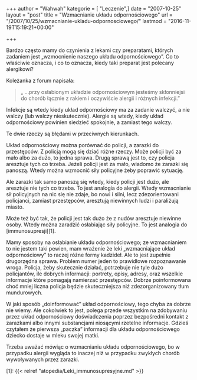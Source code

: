 +++
author = "Wahwah"
kategorie = [ "Leczenie",]
date = "2007-10-25"
layout = "post"
title = "Wzmacnianie układu odpornościowego"
url = "/2007/10/25/wzmacnianie-ukladu-odpornosciowego/"
lastmod = "2016-11-19T15:19:21+00:00"

+++

Bardzo często mamy do czynienia z lekami czy preparatami, których zadaniem jest „wzmocnienie naszego układu odpornościowego”. Co to właściwie oznacza, i co to oznacza, kiedy taki preparat jest polecany alergikowi?

<!--more-->Koleżanka z forum napisała:

> „ &#8230;przy osłabionym układzie odpornościowym jesteśmy skłonniejsi do chorób łącznie z rakiem i oczywiście alergii i różnych infekcji.”

Infekcje są wtedy kiedy układ odpornościowy ma za zadanie walczyć, a nie walczy (lub walczy nieskutecznie). Alergie są wtedy, kiedy układ odpornościowy powinien siedzieć spokojnie, a zamiast tego walczy.

Te dwie rzeczy są błędami w przeciwnych kierunkach.

Układ odpornościowy można porównać do policji, a zarazki do przestępców. Z policją mogą się dziać różne rzeczy. Może policji być za mało albo za dużo, to jedna sprawa. Drugą sprawą jest to, czy policja aresztuje tych co trzeba. Jeżeli policji jest za mało, wiadomo że zarazki się panoszą. Wtedy można wzmocnić siły policyjne żeby poprawić sytuację.

Ale zarazki tak samo panoszą się wtedy, kiedy policji jest dużo, ale aresztuje nie tych co trzeba. To jest analogia do alergii. Wtedy wzmacnianie sił policyjnych na nic się nie zdaje, bo nowi i silni, lecz zdezorientowani policjanci, zamiast przestępców, aresztują niewinnych ludzi i paraliżują miasto.

Może też być tak, że policji jest tak dużo że z nudów aresztuje niewinne osoby. Wtedy można zaradzić osłabiając siły policyjne. To jest analogia do [immunosupresji][1].

Mamy sposoby na osłabianie układu odpornościowego; ze wzmacnianiem to nie jestem taki pewien, mam wrażenie że leki „wzmacniające układ odpornościowy” to raczej różne formy kadzideł. Ale to jest zupełnie drugorzędna sprawa. Problem numer jeden to prawidłowe rozpoznawanie wroga. Policja, żeby skutecznie działać, potrzebuje nie tyle dużo policjantów, ile dobrych informacji: portrety, opisy, adresy, oraz wszelkie informacje które pomagają namierzać przestępców. Dobrze poinformowana choć mniej liczna policja będzie skuteczniejsza niż zdezorganizowany tłum mundurowych.

W jaki sposób „doinformować” układ odpornościowy, tego chyba za dobrze nie wiemy. Ale cokolwiek to jest, polega przede wszystkim na zdobywaniu przez układ odpornościowy doświadczenia poprzez bezpośredni kontakt z zarazkami albo innymi substancjami niosącymi rzetelne informacje. Gdzieś czytałem że pierwsza „paczka” informacji dla układu odpornościowego dziecko dostaje w mleku swojej matki.

Trzeba uważać mówiąc o wzmacnianiu układu odpornościowego, bo w przypadku alergii wygląda to inaczej niż w przypadku zwykłych chorób wywoływanych przez zarazki.

 [1]: {{< relref "atopedia/Leki_immunosupresyjne.md" >}}
